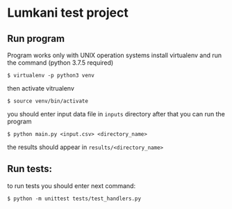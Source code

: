 # Lumkani test project

## Run program
Program works only with UNIX operation systems
install virtualenv and run the command (python 3.7.5 required)
```
$ virtualenv -p python3 venv
```
then activate vitrualenv
```
$ source venv/bin/activate
```
you should enter input data file in `inputs` directory
after that you can run the program
```
$ python main.py <input.csv> <directory_name>
```
the results should appear in `results/<directory_name>`

## Run tests:
to run tests you should enter next command:
```
$ python -m unittest tests/test_handlers.py
```

 
